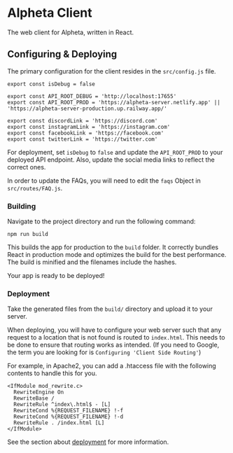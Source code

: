 
# Alpheta Client

The web client for Alpheta, written in React.

## Configuring & Deploying
The primary configuration for the client resides in the `src/config.js` file.

```
export const isDebug = false

export const API_ROOT_DEBUG = 'http://localhost:17655'
export const API_ROOT_PROD = 'https://alpheta-server.netlify.app' || 'https://alpheta-server-production.up.railway.app/'

export const discordLink = 'https://discord.com'
export const instagramLink = 'https://instagram.com'
export const facebookLink = 'https://facebook.com'
export const twitterLink = 'https://twitter.com'
```

For deployment, set `isDebug` to `false` and update the `API_ROOT_PROD` to your deployed API endpoint. 
Also, update the social media links to reflect the correct ones.

In order to update the FAQs, you will need to edit the `faqs` Object in `src/routes/FAQ.js`. 

### Building

Navigate to the project directory and run the following command:

```
npm run build
```

This builds the app for production to the `build` folder.
It correctly bundles React in production mode and optimizes the build for the best performance.
The build is minified and the filenames include the hashes.

Your app is ready to be deployed!

### Deployment

Take the generated files from the `build/` directory and upload it to your server.

When deploying, you will have to configure your web server such that any request to a location that is not found is routed to `index.html`. This needs to be done to ensure that routing works as intended. (If you need to Google, the term you are looking for is `Configuring 'Client Side Routing'`)

For example, in Apache2, you can add a .htaccess file with the following contents to handle this for you.

```
<IfModule mod_rewrite.c>
  RewriteEngine On
  RewriteBase /
  RewriteRule ^index\.html$ - [L]
  RewriteCond %{REQUEST_FILENAME} !-f
  RewriteCond %{REQUEST_FILENAME} !-d
  RewriteRule . /index.html [L]
</IfModule>
```

See the section about [deployment](https://facebook.github.io/create-react-app/docs/deployment) for more information.
